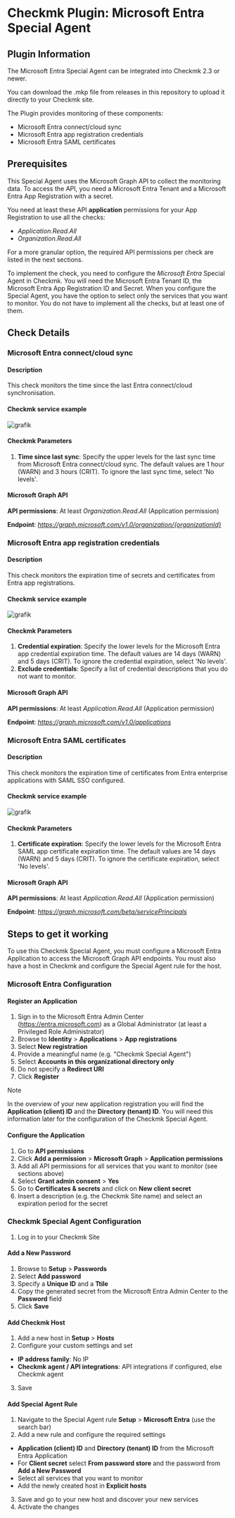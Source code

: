 # Checkmk Plugin: Microsoft Entra Special Agent 

## Plugin Information
The Microsoft Entra Special Agent can be integrated into Checkmk 2.3 or newer.

You can download the .mkp file from releases in this repository to upload it directly to your Checkmk site.

The Plugin provides monitoring of these components:
- Microsoft Entra connect/cloud sync
- Microsoft Entra app registration credentials
- Microsoft Entra SAML certificates

## Prerequisites

This Special Agent uses the Microsoft Graph API to collect the monitoring data.
To access the API, you need a Microsoft Entra Tenant and a Microsoft Entra App Registration with a secret.

You need at least these API **application** permissions for your App Registration to use all the checks:
- *Application.Read.All*
- *Organization.Read.All*

For a more granular option, the required API permissions per check are listed in the next sections.

To implement the check, you need to configure the *Microsoft Entra* Special Agent in Checkmk.
You will need the Microsoft Entra Tenant ID, the Microsoft Entra App Registration ID and Secret.
When you configure the Special Agent, you have the option to select only the services that you want to monitor. You do not have to implement all the checks, but at least one of them.

## Check Details
### Microsoft Entra connect/cloud sync

#### Description

This check monitors the time since the last Entra connect/cloud synchronisation.

#### Checkmk service example

![grafik](https://github.com/user-attachments/assets/4194feb8-abf9-434d-ba53-ea367e9f9c51)

#### Checkmk Parameters

1. **Time since last sync**: Specify the upper levels for the last sync time from Microsoft Entra connect/cloud sync. The default values are 1 hour (WARN) and 3 hours (CRIT). To ignore the last sync time, select 'No levels'.

#### Microsoft Graph API

**API permissions**: At  least *Organization.Read.All* (Application permission)

**Endpoint**: *https://graph.microsoft.com/v1.0/organization/{organizationId}*

### Microsoft Entra app registration credentials

#### Description

This check monitors the expiration time of secrets and certificates from Entra app registrations.

#### Checkmk service example

![grafik](https://github.com/user-attachments/assets/72493199-730c-4dbf-8d4d-d09e8e343ff4)

#### Checkmk Parameters

1. **Credential expiration**: Specify the lower levels for the Microsoft Entra app credential expiration time. The default values are 14 days (WARN) and 5 days (CRIT). To ignore the credential expiration, select 'No levels'.
2. **Exclude credentials**: Specify a list of credential descriptions that you do not want to monitor.

#### Microsoft Graph API

**API permissions**: At  least *Application.Read.All* (Application permission)

**Endpoint**: *https://graph.microsoft.com/v1.0/applications*

### Microsoft Entra SAML certificates

#### Description

This check monitors the expiration time of certificates from Entra enterprise applications with SAML SSO configured.

#### Checkmk service example

![grafik](https://github.com/user-attachments/assets/86863d2c-009b-465b-915e-3a1a25922892)

#### Checkmk Parameters

1. **Certificate expiration**: Specify the lower levels for the Microsoft Entra SAML app certificate expiration time. The default values are 14 days (WARN) and 5 days (CRIT). To ignore the certificate expiration, select 'No levels'.

#### Microsoft Graph API

**API permissions**: At  least *Application.Read.All* (Application permission)

**Endpoint**: *https://graph.microsoft.com/beta/servicePrincipals*

## Steps to get it working

To use this Checkmk Special Agent, you must configure a Microsoft Entra Application to access the Microsoft Graph API endpoints.
You must also have a host in Checkmk and configure the Special Agent rule for the host.

### Microsoft Entra Configuration
#### Register an Application

1. Sign in to the Microsoft Entra Admin Center (https://entra.microsoft.com) as a Global Administrator (at least a Privileged Role Administrator)
2. Browse to **Identity** > **Applications** > **App registrations**
3. Select **New registration**
4. Provide a meaningful name (e.g. "Checkmk Special Agent")
5. Select **Accounts in this organizational directory only**
6. Do not specify a **Redirect URI**
7. Click **Register**

> [!NOTE]
> In the overview of your new application registration you will find the **Application (client) ID** and the **Directory (tenant) ID**.
> You will need this information later for the configuration of the Checkmk Special Agent.

#### Configure the Application
1. Go to **API permissions**
2. Click **Add a permission** > **Microsoft Graph** > **Application permissions**
3. Add all API permissions for all services that you want to monitor (see sections above)
4. Select **Grant admin consent** > **Yes**
5. Go to **Certificates & secrets** and click on **New client secret**
6. Insert a description (e.g. the Checkmk Site name) and select an expiration period for the secret

### Checkmk Special Agent Configuration

1. Log in to your Checkmk Site
   
#### Add a New Password

1. Browse to **Setup** > **Passwords**
2. Select **Add password**
3. Specify a **Unique ID** and a **Ttile**
4. Copy the generated secret from the Microsoft Entra Admin Center to the **Password** field
5. Click **Save**

#### Add Checkmk Host

1. Add a new host in **Setup** > **Hosts**
2. Configure your custom settings and set
 - **IP address family**: No IP
 - **Checkmk agent / API integrations**: API integrations if configured, else Checkmk agent
3. Save

#### Add Special Agent Rule

1. Navigate to the Special Agent rule **Setup** > **Microsoft Entra** (use the search bar)
2. Add a new rule and configure the required settings
- **Application (client) ID** and **Directory (tenant) ID** from the Microsoft Entra Application
- For **Client secret** select **From password store** and the password from **Add a New Password**
- Select all services that you want to monitor
- Add the newly created host in **Explicit hosts**
3. Save and go to your new host and discover your new services
4. Activate the changes
